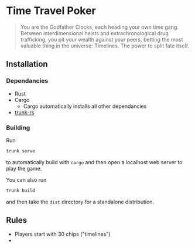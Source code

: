 # Time Travel Poker

> You are the Godfather Clocks, each heading your own time gang. Between interdimensional heists and extrachronological drug trafficking,
> you pit your wealth against your peers, betting the most valuable thing in the universe: Timelines. The power to split fate itself.

## Installation
### Dependancies
- Rust
- Cargo
    - Cargo automatically installs all other dependancies
- [trunk-rs](https://trunkrs.dev)

### Building
Run 
```bash
trunk serve
```
to automatically build with `cargo` and then open a localhost web server to play the game.

You can also run
```bash
trunk build
```
and then take the `dist` directory for a standalone distribution.

## Rules
- Players start with 30 chips ("timelines")
- 
